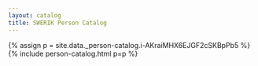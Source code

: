```yaml
---
layout: catalog
title: SWERIK Person Catalog
---
```

{% assign p = site.data._person-catalog.i-AKraiMHX6EJGF2cSKBpPb5 %}
{% include person-catalog.html p=p %}

